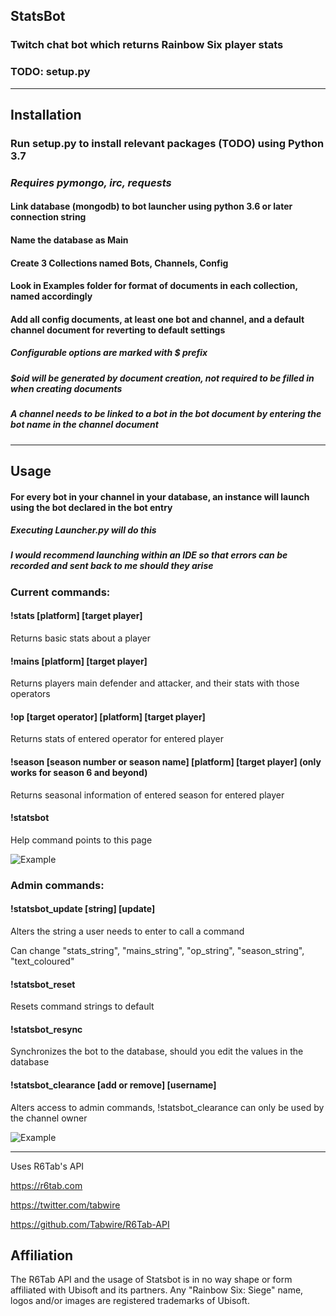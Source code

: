 ## StatsBot
### Twitch chat bot which returns Rainbow Six player stats

### TODO: setup.py

<hr>

## Installation

### Run setup.py to install relevant packages (TODO) using Python 3.7

### *Requires pymongo, irc, requests*

#### Link database (mongodb) to bot launcher using python 3.6 or later connection string

#### Name the database as Main

#### Create 3 Collections named Bots, Channels, Config

#### Look in Examples folder for format of documents in each collection, named accordingly

#### Add all config documents, at least one bot and channel, and a default channel document for reverting to default settings

##### Configurable options are marked with $ prefix

##### $oid will be generated by document creation, not required to be filled in when creating documents

##### A channel needs to be linked to a bot in the bot document by entering the bot name in the channel document

<hr>

## Usage

#### For every bot in your channel in your database, an instance will launch using the bot declared in the bot entry

##### Executing Launcher.py will do this

##### I would recommend launching within an IDE so that errors can be recorded and sent back to me should they arise

### Current commands:

#### !stats [platform] [target player]

Returns basic stats about a player

#### !mains [platform] [target player]

Returns players main defender and attacker, and their stats with those operators

#### !op [target operator] [platform] [target player]

Returns stats of entered operator for entered player

#### !season [season number or season name] [platform] [target player] (only works for season 6 and beyond)

Returns seasonal information of entered season for entered player

#### !statsbot

Help command points to this page

![Example](https://i.imgur.com/BrjldqW.png)

### Admin commands:

#### !statsbot_update [string] [update]

Alters the string a user needs to enter to call a command

Can change "stats_string", "mains_string", "op_string", "season_string", "text_coloured"

#### !statsbot_reset

Resets command strings to default

#### !statsbot_resync

Synchronizes the bot to the database, should you edit the values in the database

#### !statsbot_clearance [add or remove] [username]

Alters access to admin commands, !statsbot_clearance can only be used by the channel owner

![Example](https://imgur.com/oo5hFHM.png)

<hr>

Uses R6Tab's API

https://r6tab.com

https://twitter.com/tabwire

https://github.com/Tabwire/R6Tab-API

## Affiliation
The R6Tab API and the usage of Statsbot is in no way shape or form affiliated with Ubisoft and its partners. Any "Rainbow Six: Siege" name, logos and/or images are registered trademarks of Ubisoft.
